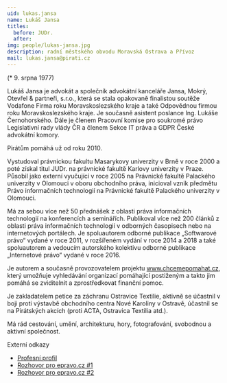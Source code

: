 ```yaml
---
uid: lukas.jansa
name: Lukáš Jansa
titles:
  before: JUDr. 
  after: 
img: people/lukas-jansa.jpg
description: radní městského obvodu Moravská Ostrava a Přívoz
mail: lukas.jansa@pirati.cz
---
```


(* 9. srpna 1977)

Lukáš Jansa je advokát a společník advokátní kanceláře Jansa, Mokrý, Otevřel & partneři, s.r.o., která se stala opakovaně finalistou soutěže Vodafone Firma roku Moravskoslezského kraje a také Odpovědnou firmou roku Moravskoslezského kraje. Je současně asistent poslance Ing. Lukáše Černohorského. Dále je členem Pracovní komise pro soukromé právo Legislativní rady vlády ČR a členem Sekce IT práva a GDPR České advokátní komory.

Pirátům pomáhá už od roku 2010.

Vystudoval právnickou fakultu Masarykovy univerzity v Brně v roce 2000 a poté získal titul JUDr. na právnické fakultě Karlovy univerzity v Praze. Působil jako externí vyučující v roce 2005 na Právnické fakultě Palackého univerzity v Olomouci v oboru obchodního práva, inicioval vznik předmětu Právo informačních technologií na Právnické fakultě Palackého univerzity v Olomouci.

Má za sebou více než 50 přednášek z oblasti práva informačních technologií na konferencích a seminářích. Publikoval více než 200 článků z oblasti práva informačních technologií v odborných časopisech nebo na internetových portálech. Je spoluautorem odborné publikace „Softwarové právo“ vydané v roce 2011, v rozšířeném vydání v roce 2014 a 2018 a také spoluautorem a vedoucím autorského kolektivu odborné publikace „Internetové právo“ vydané v roce 2016.

Je autorem a současně provozovatelem projektu <a href="http://www.chcemepomahat.cz">www.chcemepomahat.cz</a>, který umožňuje vyhledávání organizací pomáhající postiženým a takto jim pomáhá se zviditelnit a zprostředkovat finanční pomoc.

Je zakladatelem petice za záchranu Ostravice Textilie, aktivně se účastnil v boji proti výstavbě obchodního centra Nové Karoliny v Ostravě, účastnil se na Pirátských akcích (proti ACTA, Ostravica Textilia atd.).

Má rád cestování, umění, architekturu, hory, fotografování, svobodnou a aktivní společnost.

Externí odkazy
<ul>
<li><a href="http://lawyer.cz/judr-lukas-jansa-advokat.html">Profesní profil</a></li>
<li><a href="https://www.epravo.cz/top/aktualne/na-navsteve-u-jansa-mokry-otevrel-partneri-95930.html">Rozhovor pro epravo.cz #1</a></li>
<li><a href="https://www.epravo.cz/top/aktualne/10-otazek-pro-lukase-jansu-81646.html">Rozhovor pro epravo.cz #2</a></li>
</ul>
